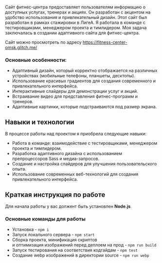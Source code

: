Сайт фитнес-центра предоставляет пользователям информацию о доступных услугах, тренерах и акциях. Он разработан с акцентом на удобство использования и привлекательный дизайн.
Этот сайт был разработан в рамках стажировки в ЛигеА. Я работала в команде с тестировщиками, менеджером проекта и тимлидером. Моя задача заключалась в создании адаптивного сайта для фитнес-центра.

Сайт можно просмотреть по адресу https://fitness-center-omsk.glitch.me/

### Основные особенности:

- Адаптивный дизайн, который корректно отображается на различных устройствах (мобильные телефоны, планшеты, десктопы).
- Использование красивых градиентов для создания современного и привлекательного интерфейса.
- Интерактивные слайдеры для демонстрации услуг и акций.
- Встраивание видео для представления фитнес-программ и тренеров.
- Адаптивные картинки, которые подстраиваются под размер экрана.

## Навыки и технологии

В процессе работы над проектом я приобрела следующие навыки:

- Работа в команде: взаимодействие с тестировщиками, менеджером проекта и тимлидером.
- Разработка адаптивного дизайна с использованием препроцессоров Sass и медиа-запросов.
- Создание и настройка слайдеров для улучшения пользовательского опыта.
- Использование современных веб-технологий для создания привлекательного интерфейса.

## Краткая инструкция по работе
Для начала работы у вас должент быть установлен **Node.js**

### Основные команды для работы
- Установка - `npm i`
- Запуск локального сервера - `npm start`
- Сборка проекта, минификация скриптов <br>
и оптимизация изображений перед деплоем на прод - `npm run build`
- Запуск тестирования на соответствия кодгайдам - `npm test`
- Создание webp изображений в директории source - `npm run webp`

